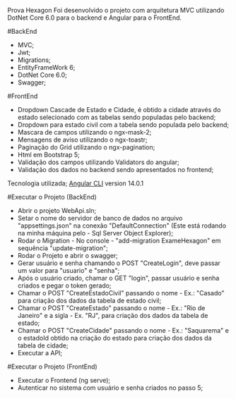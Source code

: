 
Prova Hexagon
Foi desenvolvido o projeto com arquitetura MVC utilizando DotNet Core 6.0 para o backend e Angular para o FrontEnd.

#BackEnd
- MVC;
- Jwt;
- Migrations;
- EntityFrameWork 6;
- DotNet Core 6.0;
- Swagger;


#FrontEnd
- Dropdown Cascade de Estado e Cidade, é obtido a cidade através do estado selecionado com as tabelas sendo populadas pelo backend;
- Dropdown para estado civil com a tabela sendo populada pelo backend;
- Mascara de campos utilizando o ngx-mask-2;
- Mensagens de aviso utilizando o ngx-toastr;
- Paginação do Grid utilizando o ngx-pagination;
- Html em Bootstrap 5;
- Validação dos campos utilizando Validators do angular;
- Validação dos dados no backend sendo apresentados no frontend;

Tecnologia utilizada;
[Angular CLI](https://github.com/angular/angular-cli) version 14.0.1

#Executar o Projeto (BackEnd)
- Abrir o projeto WebApi.sln;
- Setar o nome do servidor de banco de dados no arquivo "appsettings.json" na conexão "DefaultConnection" (Este está rodando na minha máquina pelo - Sql Server Object Explorer);
- Rodar o Migration - No console - "add-migration ExameHexagon" em sequência "update-migration";
- Rodar o Projeto e abrir o swagger;
- Gerar usuário e senha chamando o POST "CreateLogin", deve passar um valor para "usuario" e "senha";
- Após o usuário criado, chamar o GET "login", passar usuário e senha criados e pegar o token gerado;
- Chamar o POST "CreateEstadoCivil" passando o nome - Ex.: "Casado" para criação dos dados da tabela de estado civil;
- Chamar o POST "CreateEstado" passando o nome - Ex.: "Rio de Janeiro" e a sigla - Ex. "RJ", para criação dos dados da tabela de estado;
- Chamar o POST "CreateCidade" passando o nome - Ex.: "Saquarema" e o estadoId obtido na criação do estado para criação dos dados da tabela de cidade;
- Executar a API;

#Executar o Projeto (FrontEnd)
- Executar o Frontend (ng serve);
- Autenticar no sistema com usuário e senha criados no passo 5;
